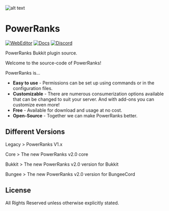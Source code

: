 ![alt text](https://proxy.spigotmc.org/c0f941cde717bdb8139f35f5025a0bcb56915a6b?url=https%3A%2F%2Fi.imgur.com%2FAZ9f73n.png "Logo")

# PowerRanks
[![WebEditor](https://img.shields.io/badge/PowerRanks-WebEditor-blue)](https://powerrankseditor.svenar.nl/)
[![Docs](https://img.shields.io/badge/PowerRanks-Docs-blue)](https://svenar.nl/powerranks/#information)
[![Discord](https://img.shields.io/discord/710833982413209620?color=blue&label=Discord&style=flat)](https://discord.gg/rAgBHMB)

PowerRanks Bukkit plugin source.

Welcome to the source-code of PowerRanks!

PowerRanks is...
* **Easy to use** - Permissions can be set up using commands or in the configuration files.
* **Customizable** - There are numerous consumerization options available that can be changed to suit your server. And with add-ons you can customize even more!
* **Free** - Available for download and usage at no cost.
* **Open-Source** - Together we can make PowerRanks better.

## Different Versions

Legacy > PowerRanks V1.x

Core > The new PowerRanks v2.0 core

Bukkit > The new PowerRanks v2.0 version for Bukkit

Bungee > The new PowerRanks v2.0 version for BungeeCord

## License
All Rights Reserved unless otherwise explicitly stated.
